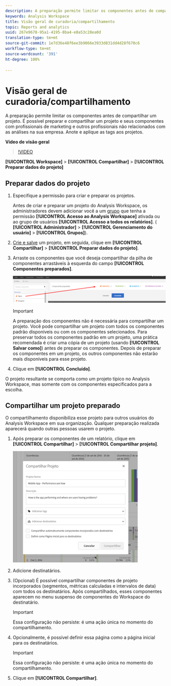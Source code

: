 ```yaml
---
description: A preparação permite limitar os componentes antes de compartilhar um projeto. É possível preparar e compartilhar um projeto e seus componentes com profissionais de marketing e outros profissionais não relacionados com as análises na sua empresa. Anote e aplique as tags aos projetos.
keywords: Analysis Workspace
title: Visão geral de curadoria/compartilhamento
topic: Reports and analytics
uuid: 267e9678-95a1-4195-8ba4-e8a53c28ea0d
translation-type: tm+mt
source-git-commit: 1e7d36e48f6ee3b9066e3933d831dd4d28f670c6
workflow-type: tm+mt
source-wordcount: '391'
ht-degree: 100%

---
```



# Visão geral de curadoria/compartilhamento

A preparação permite limitar os componentes antes de compartilhar um projeto. É possível preparar e compartilhar um projeto e seus componentes com profissionais de marketing e outros profissionais não relacionados com as análises na sua empresa. Anote e aplique as tags aos projetos.

**Vídeo de visão geral**

>[!VIDEO](https://www.youtube.com/watch?v=LJJRskdmlOg&amp;index=79&amp;t=0s&amp;list=PL2tCx83mn7GuNnQdYGOtlyCu0V5mEZ8sS)

**[!UICONTROL Workspace]** > **[!UICONTROL Compartilhar]** > **[!UICONTROL Preparar dados do projeto]**

## Preparar dados do projeto

1. Especifique a permissão para criar e preparar os projetos.

   Antes de criar e preparar um projeto do Analysis Workspace, os administradores devem adicionar você a um [grupo](https://docs.adobe.com/content/help/pt-BR/analytics/admin/user-product-management/user-groups/groups.html) que tenha a permissão **[!UICONTROL Acesso ao Analysis Workspace]** ativada ou ao grupo de usuários **[!UICONTROL Acesso a todos os relatórios]**. ( **[!UICONTROL Administrador]** > **[!UICONTROL Gerenciamento do usuário]** > **[!UICONTROL Grupos]**).

1. [Crie e salve](/help/analyze/analysis-workspace/build-workspace-project/t-freeform-project.md) um projeto, em seguida, clique em **[!UICONTROL Compartilhar]** > **[!UICONTROL Preparar dados do projeto]**.
1. Arraste os componentes que você deseja compartilhar da pilha de componentes arrastáveis à esquerda do campo **[!UICONTROL Componentes preparados]**.

   ![](assets/curated-components.png)

   >[!IMPORTANT]
   >
   >A preparação dos componentes não é necessária para compartilhar um projeto. Você pode compartilhar um projeto com todos os componentes padrão disponíveis ou com os componentes selecionados. Para preservar todos os componentes padrão em um projeto, uma prática recomendada é criar uma cópia de um projeto (usando **[!UICONTROL Salvar como]**) antes de preparar os componentes. Depois de preparar os componentes em um projeto, os outros componentes não estarão mais disponíveis para esse projeto.

1. Clique em **[!UICONTROL Concluído]**.

O projeto resultante se comporta como um projeto típico no Analysis Workspace, mas somente com os componentes especificados para a escolha.

## Compartilhar um projeto preparado

O compartilhamento disponibiliza esse projeto para outros usuários do Analysis Workspace em sua organização. Qualquer preparação realizada aparecerá quando outras pessoas usarem o projeto.

1. Após preparar os componentes de um relatório, clique em **[!UICONTROL Compartilhar]** > **[!UICONTROL Compartilhar projeto]**.

   ![](assets/share_component.png)

1. Adicione destinatários.
1. (Opcional) É possível compartilhar componentes de projeto incorporados (segmentos, métricas calculadas e intervalos de data) com todos os destinatários. Após compartilhados, esses componentes aparecem no menu suspenso de componentes do Workspace do destinatário.

   >[!IMPORTANT]
   >
   >Essa configuração não persiste: é uma ação única no momento do compartilhamento.

1. Opcionalmente, é possível definir essa página como a página inicial para os destinatários.

   >[!IMPORTANT]
   >
   >Essa configuração não persiste: é uma ação única no momento do compartilhamento.

1. Clique em **[!UICONTROL Compartilhar]**.
